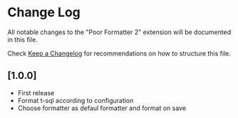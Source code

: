 # Change Log

All notable changes to the "Poor Formatter 2" extension will be documented in this file.

Check [Keep a Changelog](http://keepachangelog.com/) for recommendations on how to structure this file.

## [1.0.0]

- First release
- Format t-sql according to configuration
- Choose formatter as defaul formatter and format on save
